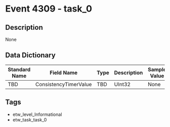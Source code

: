 # Event 4309 - task_0

## Description
None

## Data Dictionary
|Standard Name|Field Name|Type|Description|Sample Value|
|---|---|---|---|---|
|TBD|ConsistencyTimerValue|TBD|UInt32|None|None|

## Tags
* etw_level_Informational
* etw_task_task_0